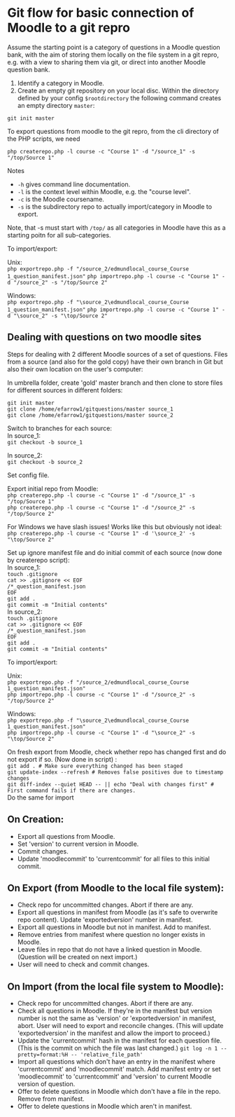 # Git flow for basic connection of Moodle to a git repro

Assume the starting point is a category of questions in a Moodle question bank, with the aim of storing them locally on the file system in a git repro, e.g. with a view to sharing them via git, or direct into another Moodle question bank.

1. Identify a category in Moodle.
2. Create an empty git repository on your local disc.  Within the directory defined by your config `$rootdirectory` the following command creates an empty directory `master`:

`git init master`

To export questions from moodle to the git repro, from the cli directory of the PHP scripts, we need

`php createrepo.php -l course -c "Course 1" -d "/source_1" -s "/top/Source 1"`

Notes

* `-h` gives command line documentation.
* `-l` is the context level within Moodle, e.g. the "course level".
* `-c` is the Moodle coursename.
* `-s` is the subdirectory repo to actually import/category in Moodle to export.

Note, that -s must start with `/top/` as all categories in Moodle have this as a starting poitn for all sub-categories.

To import/export:

Unix:  
`php exportrepo.php -f "/source_2/edmundlocal_course_Course 1_question_manifest.json"`
`php importrepo.php -l course -c "Course 1" -d "/source_2" -s "/top/Source 2"`

Windows:  
`php exportrepo.php -f "\source_2\edmundlocal_course_Course 1_question_manifest.json"`
`php importrepo.php -l course -c "Course 1" -d "\source_2" -s "\top/Source 2"`


## Dealing with questions on two moodle sites

Steps for dealing with 2 different Moodle sources of a set of questions. Files from a source (and also for the gold copy) have their own branch in Git but also their own location on the user's computer:

In umbrella folder, create 'gold' master branch and then clone to store files for different sources in different folders:

`git init master`  
`git clone /home/efarrow1/gitquestions/master source_1`  
`git clone /home/efarrow1/gitquestions/master source_2`  

Switch to branches for each source:  
In source_1:  
`git checkout -b source_1`

In source_2:  
`git checkout -b source_2`

Set config file.

Export initial repo from Moodle:  
`php createrepo.php -l course -c "Course 1" -d "/source_1" -s "/top/Source 1"`  
`php createrepo.php -l course -c "Course 1" -d "/source_2" -s "/top/Source 2"`

For Windows we have slash issues! Works like this but obviously not ideal:  
`php createrepo.php -l course -c "Course 1" -d '\source_2' -s "\top/Source 2"`

Set up ignore manifest file and do initial commit of each source (now done by createrepo script):  
In source_1:  
`touch .gitignore`  
`cat >> .gitignore << EOF`  
`/*_question_manifest.json`  
`EOF`  
`git add .`  
`git commit -m "Initial contents"`  
In source_2:  
`touch .gitignore`  
`cat >> .gitignore << EOF`  
`/*_question_manifest.json`  
`EOF `  
`git add .`  
`git commit -m "Initial contents"`  

To import/export:

Unix:  
`php exportrepo.php -f "/source_2/edmundlocal_course_Course 1_question_manifest.json"`  
`php importrepo.php -l course -c "Course 1" -d "/source_2" -s "/top/Source 2"`

Windows:  
`php exportrepo.php -f "\source_2\edmundlocal_course_Course 1_question_manifest.json"`  
`php importrepo.php -l course -c "Course 1" -d "\source_2" -s "\top/Source 2"`

On fresh export from Moodle, check whether repo has changed first and do not export if so. (Now done in script) :  
`git add . # Make sure everything changed has been staged`  
`git update-index --refresh # Removes false positives due to timestamp changes`  
`git diff-index --quiet HEAD -- || echo "Deal with changes first" # First command fails if there are changes.`  
Do the same for import

## On Creation:
- Export all questions from Moodle.
- Set 'version' to current version in Moodle.
- Commit changes.
- Update 'moodlecommit' to 'currentcommit' for all files to this initial commit.

## On Export (from Moodle to the local file system):
- Check repo for uncommitted changes. Abort if there are any.
- Export all questions in manifest from Moodle (as it's safe to overwrite repo content). Update 'exportedversion' number in manifest.
- Export all questions in Moodle but not in manifest. Add to manifest.
- Remove entries from manifest where question no longer exists in Moodle.
- Leave files in repo that do not have a linked question in Moodle. (Question will be created on next import.)
- User will need to check and commit changes.

## On Import (from the local file system to Moodle):
- Check repo for uncommitted changes. Abort if there are any.
- Check all questions in Moodle. If they're in the manifest but version number is not the same as 'version' or 'exportedversion' in manifest, abort. User will need to export and reconcile changes. (This will update 'exportedversion' in the manifest and allow the import to proceed.)
- Update the 'currentcommit' hash in the manifest for each question file. (This is the commit on which the file was last changed.)
`git log -n 1 --pretty=format:%H -- 'relative_file_path'`
- Import all questions which don't have an entry in the manifest where 'currentcommit' and 'moodlecommit' match. Add manifest entry or set 'moodlecommit' to 'currentcommit' and 'version' to current Moodle version of question.
- Offer to delete questions in Moodle which don't have a file in the repo. Remove from manifest.
- Offer to delete questions in Moodle which aren't in manifest.
